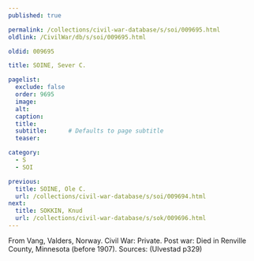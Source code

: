 ```yaml
---
published: true

permalink: /collections/civil-war-database/s/soi/009695.html
oldlink: /CivilWar/db/s/soi/009695.html

oldid: 009695

title: SOINE, Sever C.

pagelist:
  exclude: false
  order: 9695
  image: 
  alt:
  caption:
  title:
  subtitle:      # Defaults to page subtitle
  teaser:

category: 
  - S 
  - SOI

previous:
  title: SOINE, Ole C.
  url: /collections/civil-war-database/s/soi/009694.html  
next:
  title: SOKKIN, Knud
  url: /collections/civil-war-database/s/sok/009696.html   
---
```

From Vang, Valders, Norway. Civil War: Private. Post war: Died in Renville County, Minnesota (before 1907). Sources: (Ulvestad p329)